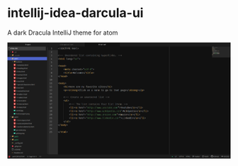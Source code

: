 # intellij-idea-darcula-ui

A dark Dracula IntelliJ theme for atom

![dracula-ui](https://github.com/gkjoyes/intellij-idea-darcula-ui/blob/2153ca9d3867e3191aea19d40126c9af5e15c69d/dracula-ui.png?raw=true)
